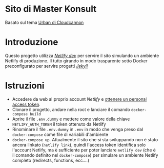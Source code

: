 # Sito di Master Konsult
Basato sul tema [Urban di Cloudcannon](https://github.com/CloudCannon/urban-jekyll-template)

# Introduzione
Questo progetto utilizza [_Netlify dev_](https://www.netlify.com/products/cli/) per servire il sito simulando un ambiente Netlify di produzione. Il tutto girando in modo trasparente sotto Docker preconfigurato per servire progetti [_Jekyll_](https://jekyllrb.com)

# Istruzioni
- Accedere da web al proprio account _Netlify_ e [ottenere un personal access token](https://docs.netlify.com/cli/get-started/#obtain-a-token-in-the-netlify-ui).
- Clonare il progetto, andare nella root e lanciare il comando `docker-compose build`
- Aprire il file `.env.dummy` e mettere come valore della chiave `NETLIFY_AUTH_TOKEN` il token ottenuto da Netlify
- Rinominare il file `.env.dummy` in `.env` in modo che venga preso dal `docker-compose` come file di variabili d'ambiente
- `docker-compose up`. Attualmente il sito che si sta sviluppando non è stato ancora linkato (`netlify link`), quindi l'access token identifica solo l'account Netlify, ma è sufficiente per poter lanciare `netlify dev` (che è il comando definito nel `docker-compose`) per simulare un ambiente Netlify completo (redirects, functions, ecc....)